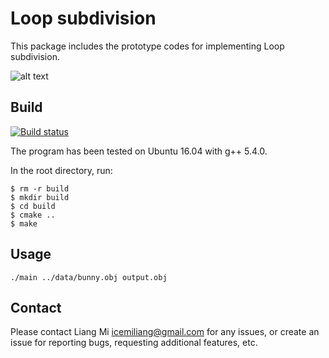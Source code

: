 # Loop subdivision

This package includes the prototype codes for implementing Loop subdivision.

![alt text](data/bunny.jpg?raw=true "Loop subdivision")

## Build
[![Build status](https://ci.appveyor.com/api/projects/status/xh035nmdsm39t6j5?svg=true)](https://ci.appveyor.com/project/icemiliang/loop-subdiv)

The program has been tested on Ubuntu 16.04 with g++ 5.4.0.

In the root directory, run:
```
$ rm -r build
$ mkdir build
$ cd build
$ cmake ..
$ make
```

## Usage
```
./main ../data/bunny.obj output.obj
```

## Contact
Please contact Liang Mi icemiliang@gmail.com for any issues, or create an issue for reporting bugs, requesting additional features, etc.
